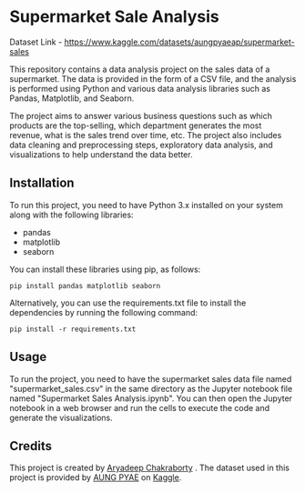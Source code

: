 
# Supermarket Sale Analysis

Dataset Link - https://www.kaggle.com/datasets/aungpyaeap/supermarket-sales

This repository contains a data analysis project on the sales data of a supermarket. The data is provided in the form of a CSV file, and the analysis is performed using Python and various data analysis libraries such as Pandas, Matplotlib, and Seaborn.

The project aims to answer various business questions such as which products are the top-selling, which department generates the most revenue, what is the sales trend over time, etc. The project also includes data cleaning and preprocessing steps, exploratory data analysis, and visualizations to help understand the data better.

## Installation

To run this project, you need to have Python 3.x installed on your system along with the following libraries:

-   pandas
-   matplotlib
-   seaborn

You can install these libraries using pip, as follows:

`pip install pandas matplotlib seaborn` 

Alternatively, you can use the requirements.txt file to install the dependencies by running the following command:

`pip install -r requirements.txt` 


## Usage

To run the project, you need to have the supermarket sales data file named "supermarket_sales.csv" in the same directory as the Jupyter notebook file named "Supermarket Sales Analysis.ipynb". You can then open the Jupyter notebook in a web browser and run the cells to execute the code and generate the visualizations.


## Credits

This project is created by [Aryadeep Chakraborty](https://github.com/AryadeepIT) .
The dataset used in this project is provided by [AUNG PYAE](https://www.kaggle.com/datasets/aungpyaeap) on [Kaggle](https://www.kaggle.com/datasets/aungpyaeap/supermarket-sales).